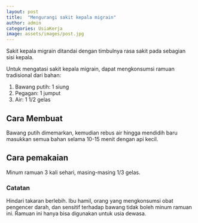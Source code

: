 ```yaml
---
layout: post
title:  "Mengurangi sakit kepala migrain"
author: admin
categories: UsiaKerja
image: assets/images/post.jpg
---
```

<style>
.article-post img {
      display: block;
        margin-left: auto;
          margin-right: auto;
            width: 50%;
}
</style>

Sakit kepala migrain ditandai dengan timbulnya rasa sakit pada sebagian sisi kepala.

Untuk mengatasi sakit kepala migrain, dapat mengkonsumsi ramuan tradisional dari bahan:
1. Bawang putih: 1 siung
2. Pegagan: 1 jumput
3. Air: 1 1/2 gelas

## Cara Membuat
Bawang putih dimemarkan, kemudian rebus air hingga mendidih baru masukkan semua bahan selama 10-15 menit dengan api kecil.

## Cara pemakaian
Minum ramuan 3 kali sehari, masing-masing 1/3 gelas.

### Catatan
Hindari takaran berlebih. Ibu hamil, orang yang mengkonsumsi obat pengencer darah, dan sensitif terhadap bawang tidak boleh minum ramuan ini. Ramuan ini hanya bisa digunakan untuk usia dewasa.
